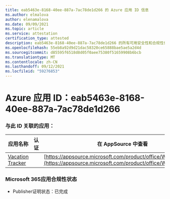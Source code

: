 ```yaml
---
title: eab5463e-8168-40ee-887a-7ac78de1d266 的 Azure 应用 ID 信息
ms.author: elmalova
author: elenamalova
ms.date: 09/09/2021
ms.topic: article
ms.service: attestation
certification_type: attested
description: eab5463e-8168-40ee-887a-7ac78de1d266 的所有可用安全性和合规性信息。
ms.openlocfilehash: 55eb8a92d9d21dac58320ce65888bae5ae5a2d4d
ms.sourcegitcommit: d85595f6518d8d05f0aee75380f51659908b6bcb
ms.translationtype: MT
ms.contentlocale: zh-CN
ms.lasthandoff: 09/12/2021
ms.locfileid: "59276853"
---
```

# <a name="azure-app-id-eab5463e-8168-40ee-887a-7ac78de1d266"></a>Azure 应用 ID：eab5463e-8168-40ee-887a-7ac78de1d266


### <a name="apps-associated-with-this-id"></a>与此 ID 关联的应用：
| **应用名称** | **认证** | **在 AppSource 中查看** |
|--------------|---------------|-----------------------|
| [Vacation Tracker](https://docs.microsoft.com/microsoft-365-app-certification/forward/WA200002167) |  | [https://appsource.microsoft.com/product/office/WA200002167](https://appsource.microsoft.com/product/office/WA200002167) |

### <a name="microsoft-365-app-compliance-status"></a>Microsoft 365应用合规性状态
- Publisher证明状态：已完成
